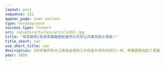 ```yaml
---
layout: post
sequence: 151
appear_page: news success
type: easymaycases
success_type: fineart
src: /assets/articles/article163.jpg
title: "易美案例|斩获常春藤盟校康奈尔大学公共事务硕士录取！"
title_short: nan
use_short_title: nan
description: Z同学像所有大三面临选择找工作还是升学的同学们一样，带着困惑找到了易美教育并决定和易美一起携手走进紧张的申请季。为她的申请季“出谋划策”的还有前斯坦福大学国际生办公室副主任布莱特女士。在第一次通话中，在了解了Z同学想毕业后进入联合国等国际组织工作的想法后，布莱特女士为Z同学详细地分析了她在大学期间所修课程以及她的强项科目，并全面介绍MPA项目的前景和就业方向，为她推荐了MPA项目作为她的申请目标之一。
year: 2016
---
```


